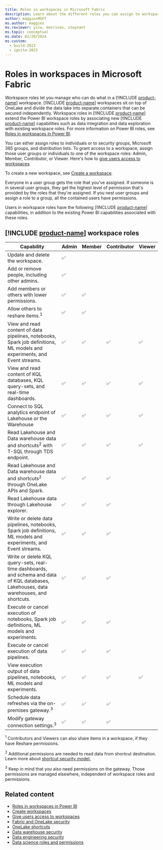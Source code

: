 ```yaml
---
title: Roles in workspaces in Microsoft Fabric
description: Learn about the different roles you can assign to workspace users to grant access to read, write, edit, and more.
author: maggiesMSFT
ms.author: maggies
ms.reviewer: yicw, mesrivas, stwynant
ms.topic: conceptual
ms.date: 03/20/2024
ms.custom:
  - build-2023
  - ignite-2023
---
```


# Roles in workspaces in Microsoft Fabric

Workspace roles let you manage who can do what in a [!INCLUDE [product-name](../includes/product-name.md)] workspace. [!INCLUDE [product-name](../includes/product-name.md)] workspaces sit on top of OneLake and divide the data lake into separate containers that can be secured independently. Workspace roles in [!INCLUDE [product-name](../includes/product-name.md)] extend the Power BI workspace roles by associating new [!INCLUDE [product-name](../includes/product-name.md)] capabilities such as data integration and data exploration with existing workspace roles. For more information on Power BI roles, see [Roles in workspaces in Power BI](/power-bi/collaborate-share/service-new-workspaces).

You can either assign roles to individuals or to security groups, Microsoft 365 groups, and distribution lists. To grant access to a workspace, assign those user groups or individuals to one of the workspace roles: Admin, Member, Contributor, or Viewer. Here's how to [give users access to workspaces](give-access-workspaces.md).

To create a new workspace, see [Create a workspace](create-workspaces.md).

Everyone in a user group gets the role that you've assigned. If someone is in several user groups, they get the highest level of permission that's provided by the roles that they're assigned. If you nest user groups and assign a role to a group, all the contained users have permissions.

Users in workspace roles have the following [!INCLUDE [product-name](../includes/product-name.md)] capabilities, in addition to the existing Power BI capabilities associated with these roles.

## [!INCLUDE [product-name](../includes/product-name.md)] workspace roles

| Capability   | Admin | Member | Contributor | Viewer|
|---|---|---|---|---|
| Update and delete the workspace.  | &#x2705; |   |   |   |
| Add or remove people, including other admins.  |  &#x2705; |   |   |   |
| Add members or others with lower permissions.  |  &#x2705; | &#x2705;  |   |   |
| Allow others to reshare items.<sup>1</sup> |  &#x2705; | &#x2705;  |   |   |
|View and read content of data pipelines, notebooks, Spark job definitions, ML models and experiments, and Event streams.  | &#x2705; | &#x2705; | &#x2705; | &#x2705; |
|View and read content of KQL databases, KQL query-sets, and real-time dashboards.  | &#x2705; | &#x2705; | &#x2705; | &#x2705; |
|Connect to SQL analytics endpoint of Lakehouse or the Warehouse | &#x2705;|   &#x2705; | &#x2705; | &#x2705; |
|Read Lakehouse and Data warehouse data and shortcuts<sup>2</sup> with T-SQL through TDS endpoint. | &#x2705; | &#x2705; | &#x2705; | &#x2705; |
|Read Lakehouse and Data warehouse data and shortcuts<sup>2</sup> through OneLake APIs and Spark. | &#x2705; | &#x2705; | &#x2705; | |
|Read Lakehouse data through Lakehouse explorer.  | &#x2705; | &#x2705; | &#x2705; |  |
|Write or delete data pipelines, notebooks, Spark job definitions, ML models and experiments, and Event streams.  | &#x2705; | &#x2705; | &#x2705; |   |
|Write or delete KQL query-sets, real-time dashboards, and schema and data of KQL databases, Lakehouses, data warehouses, and shortcuts.  | &#x2705; | &#x2705; | &#x2705; |   |
|Execute or cancel execution of notebooks, Spark job definitions, ML models and experiments.  | &#x2705; | &#x2705; | &#x2705; |  |
|Execute or cancel execution of data pipelines.  | &#x2705; | &#x2705; | &#x2705; |  |
|View execution output of data pipelines, notebooks, ML models and experiments.  | &#x2705; | &#x2705; | &#x2705; | &#x2705; |
| Schedule data refreshes via the on-premises gateway.<sup>3</sup> | &#x2705; | &#x2705; | &#x2705; |  |
| Modify gateway connection settings.<sup>3</sup> | &#x2705; | &#x2705; | &#x2705; |  |

<sup>1</sup> Contributors and Viewers can also share items in a workspace, if they have Reshare permissions.

<sup>2</sup> Additional permissions are needed to read data from shortcut destination. Learn more about [shortcut security model.](../onelake/onelake-shortcuts.md?#types-of-shortcuts)

<sup>3</sup> Keep in mind that you also need permissions on the gateway. Those permissions are managed elsewhere, independent of workspace roles and permissions.

## Related content

- [Roles in workspaces in Power BI](/power-bi/collaborate-share/service-new-workspaces)
- [Create workspaces](create-workspaces.md)
- [Give users access to workspaces](give-access-workspaces.md)
- [Fabric and OneLake security](../onelake/security/fabric-onelake-security.md)
- [OneLake shortcuts](../onelake/onelake-shortcuts.md?#types-of-shortcuts)
- [Data warehouse security](../data-warehouse/workspace-roles.md)
- [Data engineering security](../data-engineering/workspace-roles-lakehouse.md)
- [Data science roles and permissions](../data-science/models-experiments-rbac.md)
